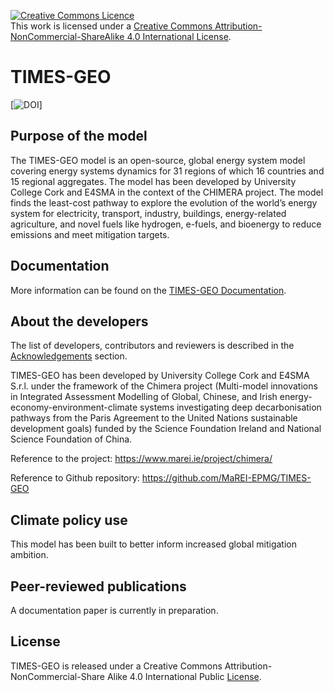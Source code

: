 
<a rel="license" href="http://creativecommons.org/licenses/by-nc-sa/4.0/"><img alt="Creative Commons Licence" style="border-width:0" src="https://i.creativecommons.org/l/by-nc-sa/4.0/88x31.png" /></a><br />This work is licensed under a <a rel="license" href="http://creativecommons.org/licenses/by-nc-sa/4.0/">Creative Commons Attribution-NonCommercial-ShareAlike 4.0 International License</a>.

# TIMES-GEO

[![DOI](https://doi.org/10.5281/zenodo.14999070)]

## Purpose of the model
The TIMES-GEO model is an open-source, global energy system model covering energy systems dynamics for 31 regions of which 16 countries and 15 regional aggregates. The model has been developed by University College Cork and E4SMA in the context of the CHIMERA project. The model finds the least-cost pathway to explore the evolution of the world’s energy system for electricity, transport, industry, buildings, energy-related agriculture, and novel fuels like hydrogen, e-fuels, and bioenergy to reduce emissions and meet mitigation targets.

## Documentation
More information can be found on the [TIMES-GEO Documentation]([url](https://www.i2am-paris.eu/detailed_model_doc/times-geo)).

## About the developers
The list of developers, contributors and reviewers is described in the [Acknowledgements](/ACKNOWLEDGEMENT.md) section. 

TIMES-GEO has been developed by University College Cork and E4SMA S.r.l. under the framework of the Chimera project (Multi-model innovations in Integrated Assessment Modelling of Global, Chinese, and Irish energy-economy-environment-climate systems investigating deep decarbonisation pathways from the Paris Agreement to the United Nations sustainable development goals) funded by the Science Foundation Ireland and National Science Foundation of China. 

Reference to the project: https://www.marei.ie/project/chimera/ 

Reference to Github repository: https://github.com/MaREI-EPMG/TIMES-GEO

## Climate policy use
This model has been built to better inform increased global mitigation ambition.

## Peer-reviewed publications
A documentation paper is currently in preparation.

## License
TIMES-GEO is released under a Creative Commons Attribution-NonCommercial-Share Alike 4.0 International Public [License](/LICENSE.txt).
